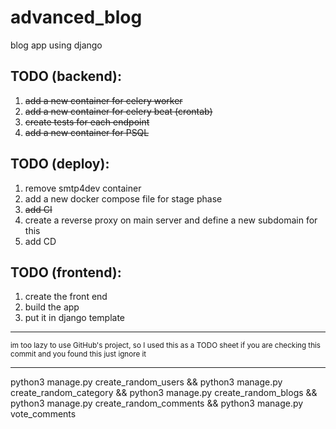 # advanced_blog
blog app using django

<h2>TODO (backend): </h2>
<ol>
<li><s>add a new container for celery worker</s></li>
<li><s>add a new container for celery beat (crontab)</s></li>
<li><s>create tests for each endpoint</s></li>
<li><s>add a new container for PSQL</s></li>

</ol>

<h2>TODO (deploy): </h2>
<ol>
<li>remove smtp4dev container</li>
<li>add a new docker compose file for stage phase</li>
<li><s>add CI</s></li>
<li>create a reverse proxy on main server and define a new subdomain for this</li>
<li>add CD</li>
</ol>

<h2>TODO (frontend): </h2>
<ol>
<li>create the front end</li>
<li>build the app</li>
<li>put it in django template</li>
</ol>
<hr>
<small>
im too lazy to use GitHub's project, so I used this as a TODO sheet if you are checking this
commit and you found this just ignore it
</small>


<hr>
python3 manage.py create_random_users && python3 manage.py create_random_category && python3 manage.py create_random_blogs && python3 manage.py create_random_comments && python3 manage.py vote_comments 
